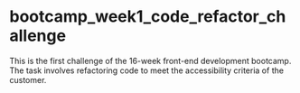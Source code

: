 # bootcamp_week1_code_refactor_challenge
This is the first challenge of the 16-week front-end development bootcamp. The task involves refactoring code to meet the accessibility criteria of the customer.
